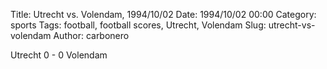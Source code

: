 Title: Utrecht vs. Volendam, 1994/10/02
Date: 1994/10/02 00:00
Category: sports
Tags: football, football scores, Utrecht, Volendam
Slug: utrecht-vs-volendam
Author: carbonero


Utrecht 0 - 0 Volendam
